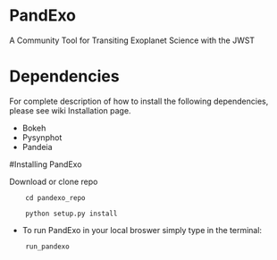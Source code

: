 # PandExo
A Community Tool for Transiting Exoplanet Science with the JWST

# Dependencies
For complete description of how to install the following dependencies, please see wiki Installation page.

- Bokeh
- Pysynphot
- Pandeia

#Installing PandExo 

Download or clone repo

`    cd pandexo_repo`

`    python setup.py install`

- To run PandExo in your local broswer simply type in the terminal: 

`    run_pandexo` 




